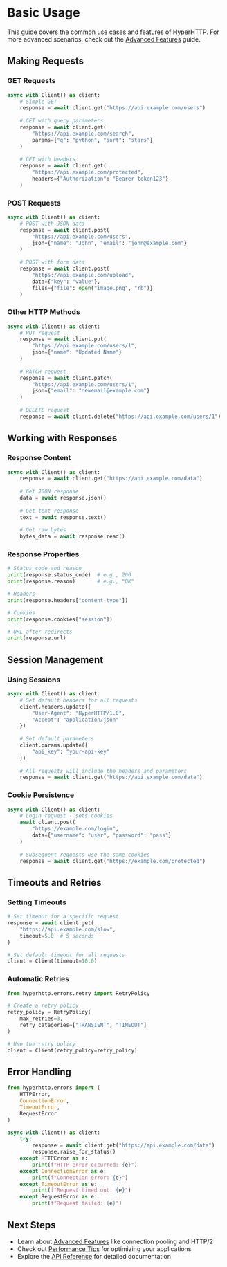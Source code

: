 # Basic Usage

This guide covers the common use cases and features of HyperHTTP. For more advanced scenarios, check out the [Advanced Features](advanced.md) guide.

## Making Requests

### GET Requests

```python
async with Client() as client:
    # Simple GET
    response = await client.get("https://api.example.com/users")
    
    # GET with query parameters
    response = await client.get(
        "https://api.example.com/search",
        params={"q": "python", "sort": "stars"}
    )
    
    # GET with headers
    response = await client.get(
        "https://api.example.com/protected",
        headers={"Authorization": "Bearer token123"}
    )
```

### POST Requests

```python
async with Client() as client:
    # POST with JSON data
    response = await client.post(
        "https://api.example.com/users",
        json={"name": "John", "email": "john@example.com"}
    )
    
    # POST with form data
    response = await client.post(
        "https://api.example.com/upload",
        data={"key": "value"},
        files={"file": open("image.png", "rb")}
    )
```

### Other HTTP Methods

```python
async with Client() as client:
    # PUT request
    response = await client.put(
        "https://api.example.com/users/1",
        json={"name": "Updated Name"}
    )
    
    # PATCH request
    response = await client.patch(
        "https://api.example.com/users/1",
        json={"email": "newemail@example.com"}
    )
    
    # DELETE request
    response = await client.delete("https://api.example.com/users/1")
```

## Working with Responses

### Response Content

```python
async with Client() as client:
    response = await client.get("https://api.example.com/data")
    
    # Get JSON response
    data = await response.json()
    
    # Get text response
    text = await response.text()
    
    # Get raw bytes
    bytes_data = await response.read()
```

### Response Properties

```python
# Status code and reason
print(response.status_code)  # e.g., 200
print(response.reason)       # e.g., "OK"

# Headers
print(response.headers["content-type"])

# Cookies
print(response.cookies["session"])

# URL after redirects
print(response.url)
```

## Session Management

### Using Sessions

```python
async with Client() as client:
    # Set default headers for all requests
    client.headers.update({
        "User-Agent": "HyperHTTP/1.0",
        "Accept": "application/json"
    })
    
    # Set default parameters
    client.params.update({
        "api_key": "your-api-key"
    })
    
    # All requests will include the headers and parameters
    response = await client.get("https://api.example.com/data")
```

### Cookie Persistence

```python
async with Client() as client:
    # Login request - sets cookies
    await client.post(
        "https://example.com/login",
        data={"username": "user", "password": "pass"}
    )
    
    # Subsequent requests use the same cookies
    response = await client.get("https://example.com/protected")
```

## Timeouts and Retries

### Setting Timeouts

```python
# Set timeout for a specific request
response = await client.get(
    "https://api.example.com/slow",
    timeout=5.0  # 5 seconds
)

# Set default timeout for all requests
client = Client(timeout=10.0)
```

### Automatic Retries

```python
from hyperhttp.errors.retry import RetryPolicy

# Create a retry policy
retry_policy = RetryPolicy(
    max_retries=3,
    retry_categories=["TRANSIENT", "TIMEOUT"]
)

# Use the retry policy
client = Client(retry_policy=retry_policy)
```

## Error Handling

```python
from hyperhttp.errors import (
    HTTPError,
    ConnectionError,
    TimeoutError,
    RequestError
)

async with Client() as client:
    try:
        response = await client.get("https://api.example.com/data")
        response.raise_for_status()
    except HTTPError as e:
        print(f"HTTP error occurred: {e}")
    except ConnectionError as e:
        print(f"Connection error: {e}")
    except TimeoutError as e:
        print(f"Request timed out: {e}")
    except RequestError as e:
        print(f"Request failed: {e}")
```

## Next Steps

- Learn about [Advanced Features](advanced.md) like connection pooling and HTTP/2
- Check out [Performance Tips](performance.md) for optimizing your applications
- Explore the [API Reference](api/client.md) for detailed documentation
